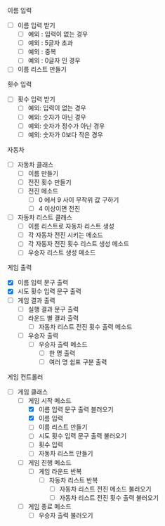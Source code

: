 이름 입력
- [ ] 이름 입력 받기
  - [ ] 예외 : 입력이 없는 경우
  - [ ] 예외 : 5글자 초과
  - [ ] 예외 : 중복
  - [ ] 예외 : 0글자 인 경우
- [ ] 이름 리스트 만들기 

횟수 입력
- [ ] 횟수 입력 받기
  - [ ] 예외: 입력이 없는 경우
  - [ ] 예외: 숫자가 아닌 경우
  - [ ] 예외: 숫자가 정수가 아닌 경우
  - [ ] 예외: 숫자가 0보다 작은 경우

자동차
- [ ] 자동차 클래스
  - [ ] 이름 만들기
  - [ ] 전진 횟수 만들기
  - [ ] 전진 메소드
    - [ ] 0 에서 9 사이 무작위 값 구하기
    - [ ] 4 이상이면 전진
- [ ] 자동차 리스트 클래스
  - [ ] 이름 리스트로 자동차 리스트 생성
  - [ ] 각 자동차 전진 시키는 메소드
  - [ ] 각 자동자 전진 횟수 리스트 생성 메소드
  - [ ] 우승자 리스트 생성 메소드
    
게임 출력
- [X] 이름 입력 문구 출력
- [X] 시도 횟수 입력 문구 출력
- [ ] 게임 결과 출력
  - [ ] 실행 결과 문구 출력
  - [ ] 라운드 별 결과 출력
    - [ ] 자동차 리스트 전진 횟수 출력 메소드
  - [ ] 우승자 출력
    - [ ] 우승자 출력 메소드
      - [ ] 한 명 출력
      - [ ] 여러 명 쉼표 구분 출력
    
게임 컨트롤러
- [ ] 게임 클래스
  - [ ] 게임 시작 메소드
    - [X] 이름 입력 문구 출력 블러오기
    - [X] 이름 입력
    - [ ] 이름 리스트 만들기
    - [ ] 시도 횟수 입력 문구 출력 불러오기
    - [ ] 횟수 입력
    - [ ] 자동차 리스트 만들기
  - [ ] 게임 진행 메소드
    - [ ] 게임 라운드 반복
      - [ ] 자동차 리스트 반복
        - [ ] 자동차 리스트 전진 메소드 불러오기
        - [ ] 자동차 리스트 전진 횟수 출력 불러오기
  - [ ] 게임 종료 메소드
    - [ ] 우승자 출력 불러오기